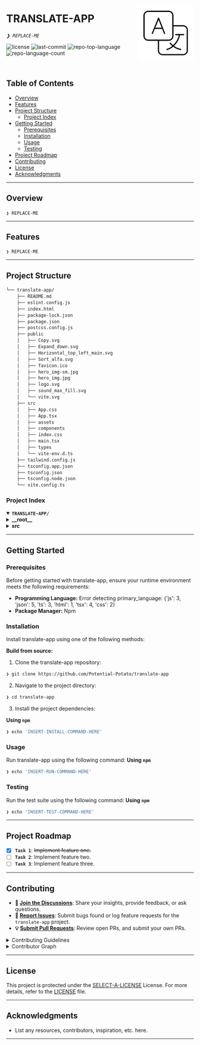 <div align="left" style="position: relative;">
<img src="./public/translate2.svg" align="right" width="30%" style="margin: -20px 0 0 20px;">
<h1>TRANSLATE-APP</h1>
<p align="left">
	<em><code>❯ REPLACE-ME</code></em>
</p>
<p align="left">
	<img src="https://img.shields.io/github/license/Potential-Potato/translate-app?style=default&logo=opensourceinitiative&logoColor=white&color=586571" alt="license">
	<img src="https://img.shields.io/github/last-commit/Potential-Potato/translate-app?style=default&logo=git&logoColor=white&color=586571" alt="last-commit">
	<img src="https://img.shields.io/github/languages/top/Potential-Potato/translate-app?style=default&color=586571" alt="repo-top-language">
	<img src="https://img.shields.io/github/languages/count/Potential-Potato/translate-app?style=default&color=586571" alt="repo-language-count">
</p>
<p align="left"><!-- default option, no dependency badges. -->
</p>
<p align="left">
	<!-- default option, no dependency badges. -->
</p>
</div>
<br clear="right">

## Table of Contents

- [ Overview](#-overview)
- [ Features](#-features)
- [ Project Structure](#-project-structure)
  - [ Project Index](#-project-index)
- [ Getting Started](#-getting-started)
  - [ Prerequisites](#-prerequisites)
  - [ Installation](#-installation)
  - [ Usage](#-usage)
  - [ Testing](#-testing)
- [ Project Roadmap](#-project-roadmap)
- [ Contributing](#-contributing)
- [ License](#-license)
- [ Acknowledgments](#-acknowledgments)

---

## Overview

<code>❯ REPLACE-ME</code>

---

## Features

<code>❯ REPLACE-ME</code>

---

## Project Structure

```sh
└── translate-app/
    ├── README.md
    ├── eslint.config.js
    ├── index.html
    ├── package-lock.json
    ├── package.json
    ├── postcss.config.js
    ├── public
    │   ├── Copy.svg
    │   ├── Expand_down.svg
    │   ├── Horizontal_top_left_main.svg
    │   ├── Sort_alfa.svg
    │   ├── favicon.ico
    │   ├── hero_img-sm.jpg
    │   ├── hero_img.jpg
    │   ├── logo.svg
    │   ├── sound_max_fill.svg
    │   └── vite.svg
    ├── src
    │   ├── App.css
    │   ├── App.tsx
    │   ├── assets
    │   ├── components
    │   ├── index.css
    │   ├── main.tsx
    │   ├── types
    │   └── vite-env.d.ts
    ├── tailwind.config.js
    ├── tsconfig.app.json
    ├── tsconfig.json
    ├── tsconfig.node.json
    └── vite.config.ts
```

### Project Index

<details open>
	<summary><b><code>TRANSLATE-APP/</code></b></summary>
	<details> <!-- __root__ Submodule -->
		<summary><b>__root__</b></summary>
		<blockquote>
			<table>
			<tr>
				<td><b><a href='https://github.com/Potential-Potato/translate-app/blob/master/postcss.config.js'>postcss.config.js</a></b></td>
				<td><code>❯ REPLACE-ME</code></td>
			</tr>
			<tr>
				<td><b><a href='https://github.com/Potential-Potato/translate-app/blob/master/tsconfig.node.json'>tsconfig.node.json</a></b></td>
				<td><code>❯ REPLACE-ME</code></td>
			</tr>
			<tr>
				<td><b><a href='https://github.com/Potential-Potato/translate-app/blob/master/package-lock.json'>package-lock.json</a></b></td>
				<td><code>❯ REPLACE-ME</code></td>
			</tr>
			<tr>
				<td><b><a href='https://github.com/Potential-Potato/translate-app/blob/master/tsconfig.json'>tsconfig.json</a></b></td>
				<td><code>❯ REPLACE-ME</code></td>
			</tr>
			<tr>
				<td><b><a href='https://github.com/Potential-Potato/translate-app/blob/master/tailwind.config.js'>tailwind.config.js</a></b></td>
				<td><code>❯ REPLACE-ME</code></td>
			</tr>
			<tr>
				<td><b><a href='https://github.com/Potential-Potato/translate-app/blob/master/tsconfig.app.json'>tsconfig.app.json</a></b></td>
				<td><code>❯ REPLACE-ME</code></td>
			</tr>
			<tr>
				<td><b><a href='https://github.com/Potential-Potato/translate-app/blob/master/package.json'>package.json</a></b></td>
				<td><code>❯ REPLACE-ME</code></td>
			</tr>
			<tr>
				<td><b><a href='https://github.com/Potential-Potato/translate-app/blob/master/vite.config.ts'>vite.config.ts</a></b></td>
				<td><code>❯ REPLACE-ME</code></td>
			</tr>
			<tr>
				<td><b><a href='https://github.com/Potential-Potato/translate-app/blob/master/index.html'>index.html</a></b></td>
				<td><code>❯ REPLACE-ME</code></td>
			</tr>
			<tr>
				<td><b><a href='https://github.com/Potential-Potato/translate-app/blob/master/eslint.config.js'>eslint.config.js</a></b></td>
				<td><code>❯ REPLACE-ME</code></td>
			</tr>
			</table>
		</blockquote>
	</details>
	<details> <!-- src Submodule -->
		<summary><b>src</b></summary>
		<blockquote>
			<table>
			<tr>
				<td><b><a href='https://github.com/Potential-Potato/translate-app/blob/master/src/main.tsx'>main.tsx</a></b></td>
				<td><code>❯ REPLACE-ME</code></td>
			</tr>
			<tr>
				<td><b><a href='https://github.com/Potential-Potato/translate-app/blob/master/src/index.css'>index.css</a></b></td>
				<td><code>❯ REPLACE-ME</code></td>
			</tr>
			<tr>
				<td><b><a href='https://github.com/Potential-Potato/translate-app/blob/master/src/App.css'>App.css</a></b></td>
				<td><code>❯ REPLACE-ME</code></td>
			</tr>
			<tr>
				<td><b><a href='https://github.com/Potential-Potato/translate-app/blob/master/src/App.tsx'>App.tsx</a></b></td>
				<td><code>❯ REPLACE-ME</code></td>
			</tr>
			<tr>
				<td><b><a href='https://github.com/Potential-Potato/translate-app/blob/master/src/vite-env.d.ts'>vite-env.d.ts</a></b></td>
				<td><code>❯ REPLACE-ME</code></td>
			</tr>
			</table>
			<details>
				<summary><b>types</b></summary>
				<blockquote>
					<table>
					<tr>
						<td><b><a href='https://github.com/Potential-Potato/translate-app/blob/master/src/types/types.ts'>types.ts</a></b></td>
						<td><code>❯ REPLACE-ME</code></td>
					</tr>
					</table>
				</blockquote>
			</details>
			<details>
				<summary><b>components</b></summary>
				<blockquote>
					<table>
					<tr>
						<td><b><a href='https://github.com/Potential-Potato/translate-app/blob/master/src/components/TranslateOutput.tsx'>TranslateOutput.tsx</a></b></td>
						<td><code>❯ REPLACE-ME</code></td>
					</tr>
					<tr>
						<td><b><a href='https://github.com/Potential-Potato/translate-app/blob/master/src/components/TranslateForm.tsx'>TranslateForm.tsx</a></b></td>
						<td><code>❯ REPLACE-ME</code></td>
					</tr>
					</table>
				</blockquote>
			</details>
		</blockquote>
	</details>
</details>

---

## Getting Started

### Prerequisites

Before getting started with translate-app, ensure your runtime environment meets the following requirements:

- **Programming Language:** Error detecting primary_language: {'js': 3, 'json': 5, 'ts': 3, 'html': 1, 'tsx': 4, 'css': 2}
- **Package Manager:** Npm

### Installation

Install translate-app using one of the following methods:

**Build from source:**

1. Clone the translate-app repository:

```sh
❯ git clone https://github.com/Potential-Potato/translate-app
```

2. Navigate to the project directory:

```sh
❯ cd translate-app
```

3. Install the project dependencies:

**Using `npm`** &nbsp; [<img align="center" src="" />]()

```sh
❯ echo 'INSERT-INSTALL-COMMAND-HERE'
```

### Usage

Run translate-app using the following command:
**Using `npm`** &nbsp; [<img align="center" src="" />]()

```sh
❯ echo 'INSERT-RUN-COMMAND-HERE'
```

### Testing

Run the test suite using the following command:
**Using `npm`** &nbsp; [<img align="center" src="" />]()

```sh
❯ echo 'INSERT-TEST-COMMAND-HERE'
```

---

## Project Roadmap

- [x] **`Task 1`**: <strike>Implement feature one.</strike>
- [ ] **`Task 2`**: Implement feature two.
- [ ] **`Task 3`**: Implement feature three.

---

## Contributing

- **💬 [Join the Discussions](https://github.com/Potential-Potato/translate-app/discussions)**: Share your insights, provide feedback, or ask questions.
- **🐛 [Report Issues](https://github.com/Potential-Potato/translate-app/issues)**: Submit bugs found or log feature requests for the `translate-app` project.
- **💡 [Submit Pull Requests](https://github.com/Potential-Potato/translate-app/blob/main/CONTRIBUTING.md)**: Review open PRs, and submit your own PRs.

<details closed>
<summary>Contributing Guidelines</summary>

1. **Fork the Repository**: Start by forking the project repository to your github account.
2. **Clone Locally**: Clone the forked repository to your local machine using a git client.
   ```sh
   git clone https://github.com/Potential-Potato/translate-app
   ```
3. **Create a New Branch**: Always work on a new branch, giving it a descriptive name.
   ```sh
   git checkout -b new-feature-x
   ```
4. **Make Your Changes**: Develop and test your changes locally.
5. **Commit Your Changes**: Commit with a clear message describing your updates.
   ```sh
   git commit -m 'Implemented new feature x.'
   ```
6. **Push to github**: Push the changes to your forked repository.
   ```sh
   git push origin new-feature-x
   ```
7. **Submit a Pull Request**: Create a PR against the original project repository. Clearly describe the changes and their motivations.
8. **Review**: Once your PR is reviewed and approved, it will be merged into the main branch. Congratulations on your contribution!
</details>

<details closed>
<summary>Contributor Graph</summary>
<br>
<p align="left">
   <a href="https://github.com{/Potential-Potato/translate-app/}graphs/contributors">
      <img src="https://contrib.rocks/image?repo=Potential-Potato/translate-app">
   </a>
</p>
</details>

---

## License

This project is protected under the [SELECT-A-LICENSE](https://choosealicense.com/licenses) License. For more details, refer to the [LICENSE](https://choosealicense.com/licenses/) file.

---

## Acknowledgments

- List any resources, contributors, inspiration, etc. here.

---
